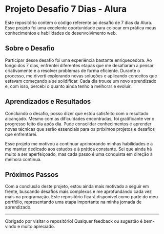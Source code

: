 # Projeto Desafio 7 Dias - Alura

Este repositório contém o código referente ao desafio de 7 dias da Alura. Esse projeto foi uma excelente oportunidade para colocar em prática meus conhecimentos e habilidades de desenvolvimento web.

## Sobre o Desafio

Participar desse desafio foi uma experiência bastante enriquecedora. Ao longo dos 7 dias, enfrentei diferentes etapas que me desafiaram a pensar criativamente e a resolver problemas de forma eficiente. Durante o processo, me diverti explorando novas soluções e aplicando conceitos que estavam começando a se solidificar. Cada dia trouxe um novo aprendizado e, com isso, percebi o quanto ainda tenho a melhorar e evoluir.

## Aprendizados e Resultados

Concluindo o desafio, posso dizer que estou satisfeito com o resultado alcançado. Mesmo com as dificuldades encontradas, foi gratificante ver o progresso feito dia após dia. Pude consolidar conhecimentos e aprender novas técnicas que serão essenciais para os próximos projetos e desafios que enfrentarei.

Esse projeto me motivou a continuar aprimorando minhas habilidades e a me manter dedicado aos estudos e à prática constante. Sei que ainda há muito a ser aperfeiçoado, mas cada passo é uma conquista em direção à melhora contínua.

## Próximos Passos

Com a conclusão deste projeto, estou ainda mais motivado a seguir em frente, buscando desafios mais complexos e me aprofundando cada vez mais na programação. Este repositório ficará disponível como parte do meu portfólio, representando uma etapa importante na minha jornada de aprendizado.

---

Obrigado por visitar o repositório! Qualquer feedback ou sugestão é bem-vindo e muito apreciado.